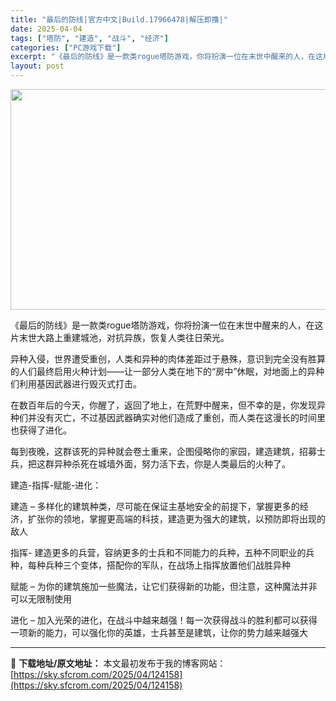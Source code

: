 ```yaml
---
title: "最后的防线|官方中文|Build.17966478|解压即撸|"
date: 2025-04-04
tags: ["塔防", "建造", "战斗", "经济"]
categories: ["PC游戏下载"]
excerpt: "《最后的防线》是一款类rogue塔防游戏，你将扮演一位在末世中醒来的人，在这片末世大路上重建城池，对抗异族，恢复人类往日荣光。 异种入侵，世界遭受重创，人类和异种的肉体差距过于悬殊，意识到完全没有胜算的人们最终启用火种计划——让一部分人类在地下的“房中”休眠，对地面上的异种们利用基因武器进行毁灭式打&hellip;"
layout: post
---
```


<img class="aligncenter size-full wp-image-124136" src="https://sky.sfcrom.com/wp-content/uploads/2025/04/2025040409285034.webp" alt="" width="616" height="353" />

《最后的防线》是一款类rogue塔防游戏，你将扮演一位在末世中醒来的人，在这片末世大路上重建城池，对抗异族，恢复人类往日荣光。

异种入侵，世界遭受重创，人类和异种的肉体差距过于悬殊，意识到完全没有胜算的人们最终启用火种计划——让一部分人类在地下的“房中”休眠，对地面上的异种们利用基因武器进行毁灭式打击。

在数百年后的今天，你醒了，返回了地上，在荒野中醒来，但不幸的是，你发现异种们并没有灭亡，不过基因武器确实对他们造成了重创，而人类在这漫长的时间里也获得了进化。

每到夜晚，这群该死的异种就会卷土重来，企图侵略你的家园，建造建筑，招募士兵，把这群异种杀死在城墙外面，努力活下去，你是人类最后的火种了。

建造-指挥-赋能-进化：

建造 – 多样化的建筑种类，尽可能在保证主基地安全的前提下，掌握更多的经济，扩张你的领地，掌握更高端的科技，建造更为强大的建筑，以预防即将出现的敌人

指挥- 建造更多的兵营，容纳更多的士兵和不同能力的兵种，五种不同职业的兵种，每种兵种三个变体，搭配你的军队，在战场上指挥放置他们战胜异种

赋能 – 为你的建筑施加一些魔法，让它们获得新的功能，但注意，这种魔法并非可以无限制使用

进化 – 加入光荣的进化，在战斗中越来越强！每一次获得战斗的胜利都可以获得一项新的能力，可以强化你的英雄，士兵甚至是建筑，让你的势力越来越强大

---
📖 **下载地址/原文地址：** 本文最初发布于我的博客网站：[https://sky.sfcrom.com/2025/04/124158](https://sky.sfcrom.com/2025/04/124158)
